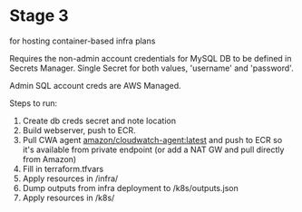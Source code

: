 # Stage 3
for hosting container-based infra plans

Requires the non-admin account credentials for MySQL DB to be defined in Secrets Manager.
Single Secret for both values, 'username' and 'password'.

Admin SQL account creds are AWS Managed.

Steps to run:
1. Create db creds secret and note location
2. Build webserver, push to ECR.
3. Pull CWA agent [amazon/cloudwatch-agent:latest](https://hub.docker.com/r/amazon/cloudwatch-agent) and push to ECR so it's available from private endpoint (or add a NAT GW and pull directly from Amazon)
4. Fill in terraform.tfvars
5. Apply resources in /infra/
6. Dump outputs from infra deployment to /k8s/outputs.json
7. Apply resources in /k8s/
